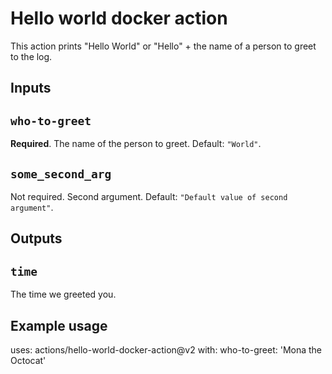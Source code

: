 # Hello world docker action

This action prints "Hello World" or "Hello" + the name of a person to greet to the log.

## Inputs

## `who-to-greet`

**Required**.
The name of the person to greet. 
Default: `"World"`.

## `some_second_arg`

Not required.
Second argument.
Default: `"Default value of second argument"`.

## Outputs

## `time`

The time we greeted you.

## Example usage

uses: actions/hello-world-docker-action@v2
with:
  who-to-greet: 'Mona the Octocat'
